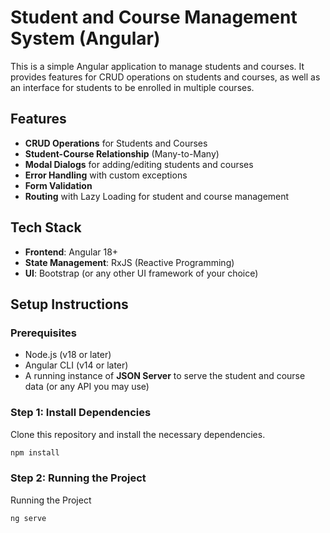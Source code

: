 # Student and Course Management System (Angular)

This is a simple Angular application to manage students and courses. It provides features for CRUD operations on students and courses, as well as an interface for students to be enrolled in multiple courses.

## Features

- **CRUD Operations** for Students and Courses
- **Student-Course Relationship** (Many-to-Many)
- **Modal Dialogs** for adding/editing students and courses
- **Error Handling** with custom exceptions
- **Form Validation**
- **Routing** with Lazy Loading for student and course management

## Tech Stack

- **Frontend**: Angular 18+
- **State Management**: RxJS (Reactive Programming)
- **UI**: Bootstrap (or any other UI framework of your choice)


## Setup Instructions

### Prerequisites

- Node.js (v18 or later)
- Angular CLI (v14 or later)
- A running instance of **JSON Server** to serve the student and course data (or any API you may use)

### Step 1: Install Dependencies

Clone this repository and install the necessary dependencies.

```bash
npm install
```

### Step 2: Running the Project

Running the Project

```bash
ng serve
```
